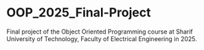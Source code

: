 # OOP_2025_Final-Project
Final project of the Object Oriented Programming course at Sharif University of Technology, Faculty of Electrical Engineering in 2025.

